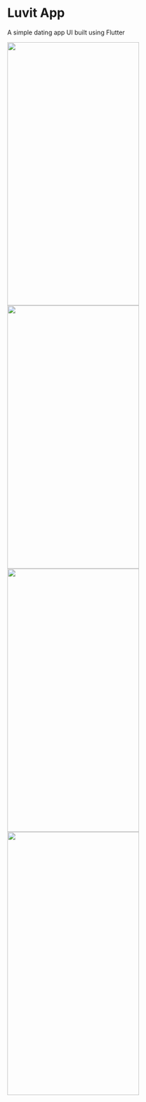 # Luvit App

A simple dating app UI built using Flutter

<img src="https://github.com/Fasikawkn/luvit/assets/56532140/041c9705-336a-4a78-a29e-dd1318e9b468" width="300" height="600" />
<img src="https://github.com/Fasikawkn/luvit/assets/56532140/ae6cbd1a-6df4-437f-82ad-cc430cbf4a16" width="300" height="600" />
<img src="https://github.com/Fasikawkn/luvit/assets/56532140/25e37290-620d-4558-98b1-b93580eb88fb" width="300" height="600" />
<img src="https://github.com/Fasikawkn/luvit/assets/56532140/e38de6a7-ac75-4054-8415-3cf8c131896f" width="300" height="600" />



